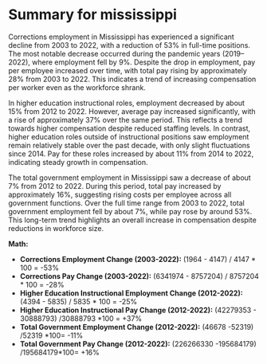 # Summary for mississippi

Corrections employment in Mississippi has experienced a significant decline from 2003 to 2022, with a reduction of 53% in full-time positions. The most notable decrease occurred during the pandemic years (2019–2022), where employment fell by 9%. Despite the drop in employment, pay per employee increased over time, with total pay rising by approximately 28% from 2003 to 2022. This indicates a trend of increasing compensation per worker even as the workforce shrank.

In higher education instructional roles, employment decreased by about 15% from 2012 to 2022. However, average pay increased significantly, with a rise of approximately 37% over the same period. This reflects a trend towards higher compensation despite reduced staffing levels. In contrast, higher education roles outside of instructional positions saw employment remain relatively stable over the past decade, with only slight fluctuations since 2014. Pay for these roles increased by about 11% from 2014 to 2022, indicating steady growth in compensation.

The total government employment in Mississippi saw a decrease of about 7% from 2012 to 2022. During this period, total pay increased by approximately 16%, suggesting rising costs per employee across all government functions. Over the full time range from 2003 to 2022, total government employment fell by about 7%, while pay rose by around 53%. This long-term trend highlights an overall increase in compensation despite reductions in workforce size.

**Math:**

- **Corrections Employment Change (2003-2022):** (1964 - 4147) / 4147 * 100 = -53%
- **Corrections Pay Change (2003-2022):** (6341974 - 8757204) / 8757204 * 100 = -28%
- **Higher Education Instructional Employment Change (2012-2022):** (4394 - 5835) / 5835 * 100 = -25%
- **Higher Education Instructional Pay Change (2012-2022):** (42279353 - 30888793) /30888793 *100 = +37%
- **Total Government Employment Change (2012-2022):** (46678 -52319) /52319 *100= -11%
- **Total Government Pay Change (2012-2022):** (226266330 -195684179) /195684179*100= +16%